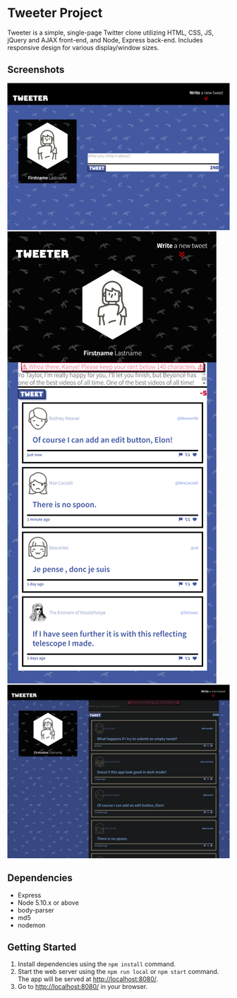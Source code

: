 # Tweeter Project

Tweeter is a simple, single-page Twitter clone utilizing HTML, CSS, JS, jQuery and AJAX front-end, and Node, Express back-end. Includes responsive design for various display/window sizes.

## Screenshots

!["Compose Tweet"](https://github.com/RickCarr/tweeter/blob/master/public/images/newTweetDesktop.PNG?raw=true "Compose Tweet Desktop View")
!["Mobile View"](https://github.com/RickCarr/tweeter/blob/master/public/images/tweetErrorMsgMobile.PNG?raw=true "Mobile View with Error Validation")
![Dark Mode](https://github.com/RickCarr/tweeter/blob/master/public/images/tweeterDarkMode.PNG?raw=true "Dark Mode Desktop Tweets")

## Dependencies

- Express
- Node 5.10.x or above
- body-parser
- md5
- nodemon

## Getting Started

1. Install dependencies using the `npm install` command.
2. Start the web server using the `npm run local` or `npm start` command. The app will be served at <http://localhost:8080/>.
3. Go to <http://localhost:8080/> in your browser.
